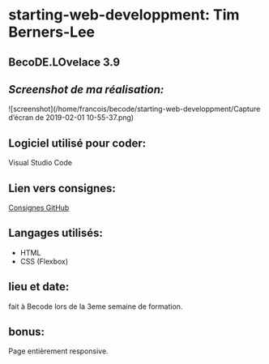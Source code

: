 # starting-web-developpment: Tim Berners-Lee

## BecoDE.LOvelace 3.9

## _Screenshot de ma réalisation:_ 

![screenshot](/home/francois/becode/starting-web-developpment/Capture d’écran de 2019-02-01 10-55-37.png)

## Logiciel utilisé pour coder:
Visual Studio Code

## Lien vers consignes: 
[Consignes GitHub](https://github.com/becodeorg/BXL-Lovelace-3.9/blob/master/parcours/01-La-prairie/html-css/8-exercice-summary.md)

## Langages utilisés:
- HTML
- CSS (Flexbox) 

## lieu et date:
fait à Becode lors de la 3eme semaine de formation.

## bonus:
Page entièrement responsive.


 
